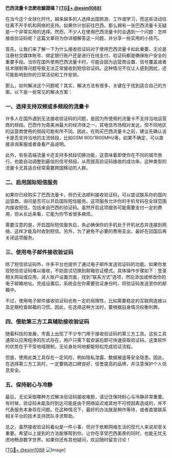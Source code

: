 **巴西流量卡怎麽收驗證碼？[[TG💪+ @esim1088](https://t.me/s/esim1088)]**

在当今这个全球化时代，越来越多的人选择出国旅游、工作或学习，而这些活动往往离不开手机和网络的支持。如果你计划前往巴西，那么拥有一张巴西流量卡无疑是一个非常实用的选择。然而，不少人在使用巴西流量卡时会遇到一个问题：怎样接收验证码呢？这篇文章将为你详细解答这一问题，并分享一些实用的小技巧。

首先，让我们来了解一下为什么接收验证码对于使用巴西流量卡如此重要。无论是注册社交媒体账号、绑定银行账户还是进行在线支付，验证码都是确保账户安全的重要手段。当你在国外使用巴西流量卡时，可能会因为运营商设置、信号覆盖或者技术限制等问题导致无法正常接收到短信验证码。这种情况不仅让人感到困扰，还可能影响到你的日常活动和工作安排。

那么，如何解决这个问题呢？其实，解决方法有很多，关键在于找到适合自己的方案。以下是一些常见的解决方案：

### 一、选择支持双频或多频段的流量卡

许多人在国外遇到无法接收验证码的问题，是因为所使用的流量卡不支持当地运营商的频段。巴西作为南美洲最大的经济体之一，其电信市场相对发达，但不同地区的运营商使用的频段可能有所不同。因此，在购买巴西流量卡之前，建议先确认该卡是否支持当地的主流频段，比如GSM 900/1800MHz等。如果不确定，可以直接咨询客服或者查看产品说明。

此外，有些高端流量卡还支持多频段切换功能，这意味着即使你在不同的城市旅行，也能自动调整到最佳的信号频段，从而提高验证码接收的成功率。这种类型的流量卡尤其适合经常需要跨国移动的人群。

### 二、启用国际短信服务

如果你已经购买了巴西流量卡，但仍无法顺利接收验证码，可以尝试联系你的国内运营商，询问是否可以开启国际短信服务。这项服务允许你的手机号码在全球范围内接收短信，包括来自巴西的验证码。虽然开启这项服务可能需要支付一定的费用，但从长远来看，它能为你节省很多麻烦。

需要注意的是，开启国际短信服务后，务必确保你的手机处于开机状态并连接到网络，这样才能及时收到短信。另外，为了避免不必要的费用支出，最好在回国后再关闭这项服务。

### 三、使用电子邮件接收验证码

除了短信验证码外，许多平台也提供了通过电子邮件发送验证码的功能。如果你发现短信验证码难以接收，不妨尝试切换到邮箱验证模式。具体操作步骤如下：登录相关网站或应用，进入账户设置页面，找到“联系方式”选项，然后添加或修改你的电子邮箱地址。完成设置后，系统会在你需要验证身份时，将验证码发送至你的邮箱中。

不过，使用电子邮件接收验证码也有一定的局限性，比如需要稳定的互联网连接以及定期检查邮箱的习惯。因此，在选择这种方法时，要根据自身情况权衡利弊。

### 四、借助第三方工具辅助接收验证码

随着科技的发展，市面上出现了不少专门用于接收验证码的第三方工具。这些工具通常以应用程序的形式存在，用户只需下载安装后即可快速获取验证码。这类软件的优势在于不受地域限制，无论身处何地都能轻松完成验证流程。

但是，使用此类工具存在一定风险，例如隐私泄露、数据被盗等安全隐患。因此，在选择第三方工具时，一定要挑选口碑良好、信誉度高的品牌，并注意保护个人信息安全。

### 五、保持耐心与冷静

最后，无论采取哪种方式解决验证码接收难题，请记住保持耐心与冷静非常重要。有时候，验证码未能及时到达可能是由于网络延迟或其他不可控因素造成的，并不代表服务本身存在问题。在这种情况下，最好的办法就是稍作等待，或者直接联系相关平台的技术支持团队寻求帮助。

总之，虽然接收验证码看似是一件小事，但对于依赖网络生活的现代人来说却至关重要。希望以上提到的方法能够帮到你，让你在享受巴西美景的同时，也能无忧无虑地畅游数字世界。如果你还有其他疑问，欢迎随时留言讨论！

[[TG💪+ @esim1088](https://t.me/s/esim1088) ![Image](https://i.postimg.cc/4NQfJmqS/Snipaste-2025-05-13-00-14-12.png)]